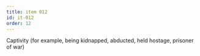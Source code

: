 ```yaml
---
title: item 012
id: it-012
order: 12
---
```

Captivity (for example, being kidnapped, abducted, held hostage, prisoner of war)